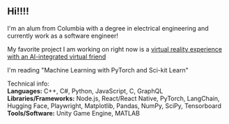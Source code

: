 ## Hi!!!!

I'm an alum from Columbia with a degree in electrical engineering and currently work as a software engineer!

My favorite project I am working on right now is a [virtual reality experience with an AI-integrated virtual friend](https://gulnuravci.com/scripts/project_pages/vr_ai_game/vr_ai_game.html)

I'm reading "Machine Learning with PyTorch and Sci-kit Learn"

Technical info:  
**Languages:** C++, C#, Python, JavaScript, C, GraphQL
**Libraries/Frameworks:** Node.js, React/React Native, PyTorch, LangChain, Hugging Face, Playwright, Matplotlib, Pandas, NumPy, SciPy, Tensorboard  
**Tools/Software:** Unity Game Engine, MATLAB
